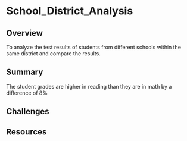 # School_District_Analysis

## Overview
To analyze the test results of students from different schools within the same district and compare the results.

## Summary

The student grades are higher in reading than they are in math by a difference of 8%

## Challenges

## Resources
